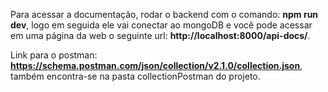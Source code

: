 Para acessar a documentação, rodar o backend com o comando: **npm run dev**, logo em seguida ele vai conectar ao mongoDB e você pode acessar em uma página da web o seguinte url: **http://localhost:8000/api-docs/**.

Link para o postman: **https://schema.postman.com/json/collection/v2.1.0/collection.json**, também encontra-se na pasta collectionPostman do projeto.